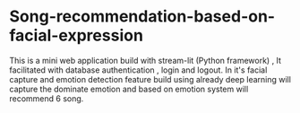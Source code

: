 # Song-recommendation-based-on-facial-expression
This is a mini web application build with stream-lit (Python framework) , It facilitated with database  authentication , login and logout. In it's facial capture and emotion detection feature build using already deep learning will capture the dominate emotion and based on emotion system will recommend 6 song.
